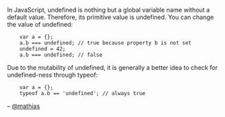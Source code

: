 In JavaScript, undefined is nothing but a global variable name without a default value. Therefore, its primitive value is undefined. You can change the value of undefined:

```
    var a = {};
    a.b === undefined; // true because property b is not set
    undefined = 42;
    a.b === undefined; // false
```

Due to the mutability of undefined, it is generally a better idea to check for undefined-ness through typeof:

```
    var a = {};
    typeof a.b == 'undefined'; // always true
```

– [@mathias](http://mathiasbynens.be/)